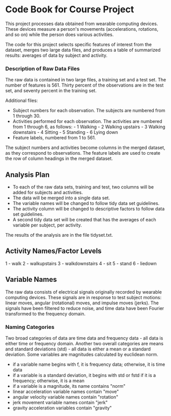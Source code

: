 Code Book for Course Project
============================

This project processes data obtained from wearable computing devices. 
These devices measure a person's movements (accelerations, rotations, 
and so on) while the person does various activities. 

The code for this project selects specific features of interest from
the dataset, merges two large data files, and produces a table of 
summarized results: averages of data by subject and activity. 

### Description of Raw Data Files

The raw data is contained in two large files, a training set and a test set. The number of features is 561. Thirty percent of the observations are in the test set, and seventy percent in the training set.  

Additional files: 
- Subject numbers for each observation. The subjects are numbered from 1 through 30. 
- Activities performed for each observation. The activities are numbered from 1 through 6, as follows: 
      - 1 Walking
      - 2 Walking upstairs
      - 3 Walking downstairs
      - 4 Sitting
      - 5 Standing
      - 6 Lying down
- Feature labels, numbered from 1 to 561. 

The subject numbers and activities become columns in the merged dataset, as they correspond to observations. 
The feature labels are used to create the row of column headings in the merged dataset. 

## Analysis Plan

- To each of the raw data sets, training and test, two columns will be added for subjects and activities. 
- The data will be merged into a single data set. 
- The variable names will be changed to follow tidy data set guidelines. 
- The activity column will be changed to descriptive factors to follow data set guidelines. 
- A second tidy data set will be created that has the averages of each variable per subject, per activity. 

The results of the analysis are in the file tidyset.txt. 

## Activity Names/Factor Levels

1 - walk
2 - walkupstairs
3 - walkdownstairs
4 - sit
5 - stand
6 - liedown

## Variable Names

The raw data consists of electrical signals originally recorded by wearable computing devices. These signals are in response to test subject motions: linear moves, angular (rotational) moves, and impulse moves (jerks). The signals have been filtered to reduce noise, and time data have been Fourier transformed to the frequency domain. 

### Naming Categories

Two broad categories of data are time data and frequency data - all data is either time or frequency domain. 
Another two overall categories are means and standard deviations (std) - all data is either a mean or a standard deviation. Some variables are magnitudes calculated by euclidean norm. 

- if a variable name begins with f, it is frequency data; otherwise, it is time data
- if a variable is a standard deviation, it begins with std or fstd if it is a frequency; otherwise, it is a mean
- if a variable is a magnitude, its name contains "norm"
- linear acceleration variable names contain "move"
- angular velocity variable names contain "rotation"
- jerk movement variable names contain "jerk"
- gravity acceleration variables contain "gravity"
